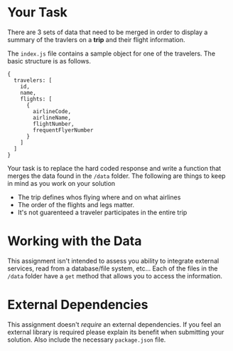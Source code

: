 # Your Task
There are 3 sets of data that need to be merged in order to display a summary
of the travlers on a **trip** and their flight information.

The `index.js` file contains a sample object for one of the travelers. The basic
structure is as follows.

```
{
  travelers: [
    id,
    name,
    flights: [
      {
        airlineCode,
        airlineName,
        flightNumber,
        frequentFlyerNumber
      }
    ]
  ]
}
```

Your task is to replace the hard coded response and write a function that merges
the data found in the `/data` folder. The following are things to keep in mind as
you work on your solution

  - The trip defines whos flying where and on what airlines
  - The order of the flights and legs matter.
  - It's not guarenteed a traveler participates in the entire trip


# Working with the Data
This assignment isn't intended to assess you ability to integrate external services,
read from a database/file system, etc... Each of the files in the `/data` folder have a `get` method that allows you to access the information.


# External Dependencies
This assignment doesn't *require* an external dependencies. If you feel an external
library is required please explain its benefit when submitting your solution. Also
include the necessary `package.json` file.
